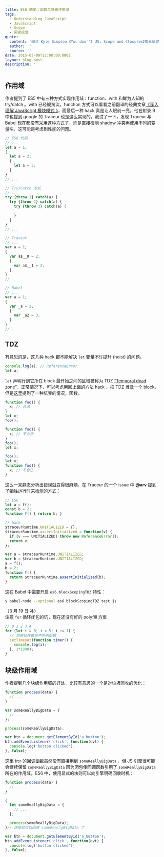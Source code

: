 ```yaml
---
title: ES6 随笔：函数与块级作用域
tags:
  - Understanding JavaScript
  - JavaScript
  - Scope
  - 闲读规范
quote:
  content: '阅读 Kyle Simpson 《You don''t JS: Scope and Closures》第三章过程中的一些随笔'
  author: ''
  source: ''
date: 2015-03-09T12:00:00.000Z
layout: blog-post
description: ''
---
```


作用域
------

作者提到了 ES5 中有三种方式实现作用域：function、with 和鲜为人知的 try/catch 。with 已经被淘汰，function 方式可以看看之前翻译的经典文章[《深入理解 JavaScript 模块模式 》](http://www.crimx.com/2014/08/05/javascript-module-pattern-in-depth/)，而最后一种 hack 真是让人眼前一亮。他在附录 B 中也提到 google 的 Traceur 也是这么实现的，我试了一下，发现 Traceur 与 Babel 现在都没有采用这种方式了，而是直接检测 shadow 冲突再使用不同的变量名，这可能是考虑到性能的问题。

```javascript
// ES6 代码
// ...
let a = 1;
{
  let a = 2;
  {
    let a = 3;
  }
}
// ...

// Try/Catch 方式
// ...
try {throw 1} catch(a) {
  try {throw 2} catch(a) {
    try {throw 3} catch(a) {
      
    }
  }
}
// ...

// Traceur
// ...
var a = 1;
{
  var a$__0 = 2;
  {
    var a$__1 = 3;
  }
}
// ...

// Babel
// ...
var a = 1;
{
  var _a = 2;
  {
    var _a2 = 3;
  }
}
// ...
```

TDZ
---

有意思的是，这几种 hack 都不能解决 `let` 变量不许提升 (hoist) 的问题。

```javascript
console.log(a); // ReferenceError
let a;
```

`let` 声明行到它所在 block 最开始之间的区域被称为 TDZ [“Temporal dead zone”](https://developer.mozilla.org/en-US/docs/Web/JavaScript/Reference/Statements/let#Temporal_dead_zone_and_errors_with_let)，正常情况下，可以考虑用回上面的方法 hack ，把 TDZ 当做一个 block，但是[这里](https://github.com/babel/babel/issues/563)提到了一种坑爹的情况，函数。

```javascript
function foo() {
  x; // 合法
}
let x;
foo();
```

```javascript
function foo() {
  x; // 不合法
}
foo();
let x;
```

```javascript
foo();
let x;
function foo() {
  x; // 不合法
}
```


这么一来静态分析出错误就变得很麻烦，在 Traceur 的一个 issue 中 **@arv** 提到了[牺牲运行时来检测的方式](https://github.com/google/traceur-compiler/issues/1382)：

```javascript
// ES6
let a = f();
const b = 2;
function f() { return b; }

// hack
$traceurRuntime.UNITIALIZED = {};
$traceurRuntime.assertInitialized = function(v) {
  if (v === UNITIALIZED) throw new ReferenceError();
  return v;
};

var a = $traceurRuntime.UNITIALIZED;
var b = $traceurRuntime.UNITIALIZED;
a = f();
b = 2;
function f() {
  return $traceurRuntime.assertInitialized(b);
}
```

这在 Babel 中需要开启 `es6.blockScopingTDZ` 特性：

```bash
$ babel-node --optional es6.blockScopingTDZ test.js 
```

（3 月 19 日 补）  
注意 `for` 循环闭包的坑，现在还没有好的 polyfill 方案

```javascript
// 0 1 2 3 4
for (let i = 0; i < 5; i += 1) {
  // 忽略我在循环中声明函数
  setTimeout(function timer() {
    console.log(i);
  }, 1*1000);
}
```

块级作用域
----------

作者提到几个块级作用域的好处，比较有意思的一个是对垃圾回收的优化：

```javascript
function process(data) {
  // ...
}

var someReallyBigData = {
  // ...
};

process(someReallyBigData);

var btn = document.getElementById('a_button');
btn.addEventListener('click', function(evt) {
  console.log('button clicked');
}, false);
```

这里 `btn` 的回调函数虽然没有直接用到 `someReallyBigData` ，但 JS 引擎很可能会继续保留 `someReallyBigData` 因为闭包使回调函数引用了 `someReallyBigData` 所在的作用域。ES6 中，使用显式的块则可以向引擎明确回收时机：

```javascript
function process(data) {
  // ...
}

{
  let someReallyBigData = {
    // ...
  };

  process(someReallyBigData);
}// 这里就可以回收 someReallyBigData 了

var btn = document.getElementById('a_button');
btn.addEventListener('click', function(evt) {
  console.log('button clicked');
}, false);
```


